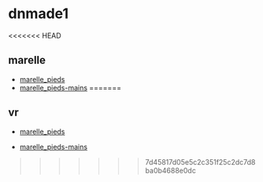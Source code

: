 # dnmade1
<<<<<<< HEAD
## marelle
* [marelle_pieds](./marelle_pieds.html/)
* [marelle_pieds-mains](./marelle_pieds-mains.htlm/)
=======
## vr
* [marelle_pieds](./marelle/marelle_pieds.html/)

* [marelle_pieds-mains](./marelle/marelle_pieds-mains.html/) 
>>>>>>> 7d45817d05e5c2c351f25c2dc7d8ba0b4688e0dc
